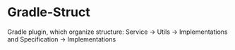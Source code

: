 # Gradle-Struct
Gradle plugin, which organize structure: Service -> Utils -> Implementations and Specification -> Implementations

